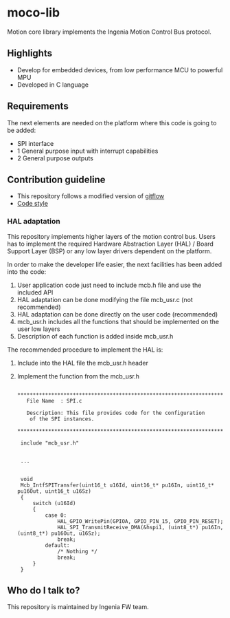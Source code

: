 # moco-lib

Motion core library implements the Ingenia Motion Control Bus protocol.

## Highlights ##

* Develop for embedded devices, from low performance MCU to powerful MPU
* Developed in C language

## Requirements ##

The next elements are needed on the platform where this code is going to be added:

- SPI interface
- 1 General purpose input with interrupt capabilities
- 2 General purpose outputs

## Contribution guideline ##

- This repository follows a modified version of [gitflow](http://doc.ingeniamc.com/display/Instructions/Firmware+Development+Procedure)
- [Code style](http://doc.ingeniamc.com/display/Instructions/Low+layers+coding+style)

### HAL adaptation ###

This repository implements higher layers of the motion control bus. Users has to implement the required Hardware Abstraction Layer (HAL) / Board Support Layer (BSP) or any low layer drivers dependent on the platform.

In order to make the developer life easier, the next facilities has been added into the code:

1. User application code just need to include mcb.h file and use the included API
2. HAL adaptation can be done modifying the file mcb_usr.c (not recommended)
2. HAL adaptation can be done directly on the user code (recommended)
3. mcb_usr.h includes all the functions that should be implemented on the user low layers
4. Description of each function is added inside mcb_usr.h

The recommended procedure to implement the HAL is:

1. Include into the HAL file the mcb_usr.h header
2. Implement the function from the mcb_usr.h
    
	    ******************************************************************************
	      File Name  : SPI.c
	    
	      Description: This file provides code for the configuration
	       of the SPI instances.
	    ******************************************************************************
		
		include "mcb_usr.h"
	    
	    
	    ...
    
    
	    void 
		Mcb_IntfSPITransfer(uint16_t u16Id, uint16_t* pu16In, uint16_t* pu16Out, uint16_t u16Sz)
	    {
	    	switch (u16Id)
	    	{
	    		case 0:
	    			HAL_GPIO_WritePin(GPIOA, GPIO_PIN_15, GPIO_PIN_RESET);
	    			HAL_SPI_TransmitReceive_DMA(&hspi1, (uint8_t*) pu16In, (uint8_t*) pu16Out, u16Sz);
	    			break;
	    		default:
	    			/* Nothing */
	    			break;
	    	}
	    }


## Who do I talk to? ##

This repository is maintained by Ingenia FW team.
